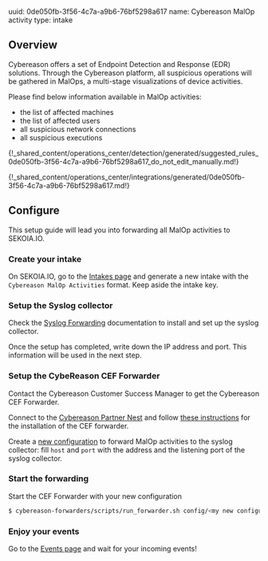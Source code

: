 uuid: 0de050fb-3f56-4c7a-a9b6-76bf5298a617
name: Cybereason MalOp activity
type: intake

## Overview

Cybereason offers a set of Endpoint Detection and Response (EDR) solutions. Through the Cybereason platform, all suspicious operations will be gathered in MalOps, a multi-stage visualizations of device activities.

Please find below information available in MalOp activities:

- the list of affected machines
- the list of affected users
- all suspicious network connections
- all suspicious executions

{!_shared_content/operations_center/detection/generated/suggested_rules_0de050fb-3f56-4c7a-a9b6-76bf5298a617_do_not_edit_manually.md!}

{!_shared_content/operations_center/integrations/generated/0de050fb-3f56-4c7a-a9b6-76bf5298a617.md!}

## Configure

This setup guide will lead you into forwarding all MalOp activities to SEKOIA.IO.

### Create your intake

On SEKOIA.IO, go to the [Intakes page](https://app.sekoia.io/operations/intakes/new) and generate a new intake with the `Cybereason MalOp Activities` format.
Keep aside the intake key.

### Setup the Syslog collector

Check the [Syslog Forwarding](../../../ingestion_methods/sekoiaio_docker_concentrator/) documentation to install and set up the syslog collector.

Once the setup has completed, write down the IP address and port. This information will be used in the next step.

### Setup the CybeReason CEF Forwarder

Contact the Cybereason Customer Success Manager to get the Cybereason CEF Forwarder.

Connect to the [Cybereason Partner Nest](https://nest.cybereason.com/user/login) and follow [these instructions](https://nest.cybereason.com/node/3517551) for the installation of the CEF forwarder.

Create a [new configuration](https://nest.cybereason.com/node/3517426) to forward MalOp activities to the syslog collector: fill `host` and `port` with the address and the listening port of the syslog collector.

### Start the forwarding

Start the CEF Forwarder with your new configuration

```bash
$ cybereason-forwarders/scripts/run_forwarder.sh config/<my new configuration>.json
```

### Enjoy your events

Go to the [Events page](https://app.sekoia.io/operations/events) and wait for your incoming events!
